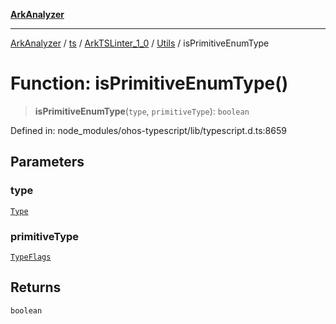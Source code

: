 [**ArkAnalyzer**](../../../../../../../../README.md)

***

[ArkAnalyzer](../../../../../../../../globals.md) / [ts](../../../../../README.md) / [ArkTSLinter\_1\_0](../../../README.md) / [Utils](../README.md) / isPrimitiveEnumType

# Function: isPrimitiveEnumType()

> **isPrimitiveEnumType**(`type`, `primitiveType`): `boolean`

Defined in: node\_modules/ohos-typescript/lib/typescript.d.ts:8659

## Parameters

### type

[`Type`](../../../../../interfaces/Type.md)

### primitiveType

[`TypeFlags`](../../../../../enumerations/TypeFlags.md)

## Returns

`boolean`

